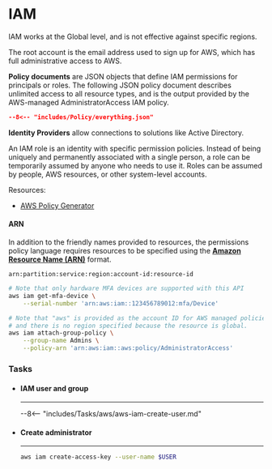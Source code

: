 # IAM

IAM works at the Global level, and is not effective against specific regions.


The root account is the email address used to sign up for AWS, which has full administrative access to AWS.

**Policy documents** are JSON objects that define IAM permissions for principals or roles.
The following JSON policy document describes unlimited access to all resource types, and is the output provided by the AWS-managed AdministratorAccess IAM policy.

```json title="Policy document"
--8<-- "includes/Policy/everything.json"
```

**Identity Providers** allow connections to solutions like Active Directory.

An IAM role is an identity with specific permission policies.
Instead of being uniquely and permanently associated with a single person, a role can be temporarily assumed by anyone who needs to use it.
Roles can be assumed by people, AWS resources, or other system-level accounts.



Resources:

- [AWS Policy Generator](https://awspolicygen.s3.amazonaws.com/policygen.html)

#### ARN

In addition to the friendly names provided to resources, the permissions policy language requires resources to be specified using the [**Amazon Resource Name (ARN)**](https://docs.aws.amazon.com/IAM/latest/UserGuide/reference-arns.html) format.

``` title="ARN format"
arn:partition:service:region:account-id:resource-id
```

```sh hl_lines="3 9" title="Commands requiring an ARN"
# Note that only hardware MFA devices are supported with this API
aws iam get-mfa-device \
    --serial-number 'arn:aws:iam::123456789012:mfa/Device'

# Note that "aws" is provided as the account ID for AWS managed policies, 
# and there is no region specified because the resource is global.
aws iam attach-group-policy \
    --group-name Admins \
    --policy-arn 'arn:aws:iam::aws:policy/AdministratorAccess'
```

### Tasks

<div class="grid cards" markdown>

-   #### IAM user and group

    ---

    --8<-- "includes/Tasks/aws/aws-iam-create-user.md"

-   #### Create administrator

    ---

    ```sh
    aws iam create-access-key --user-name $USER
    ```

</div>


